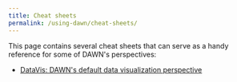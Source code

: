 ```yaml
---
title: Cheat sheets 
permalink: /using-dawn/cheat-sheets/
---
```



This page contains several cheat sheets that can serve as a handy reference for some of DAWN's perspectives:

- [DataVis: DAWN's default data visualization perspective](/assets/pages/using_dawn/DataVisCheatSheet.pdf)

